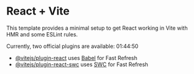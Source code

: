 # React + Vite

This template provides a minimal setup to get React working in Vite with HMR and some ESLint rules.

Currently, two official plugins are available: 01:44:50

- [@vitejs/plugin-react](https://github.com/vitejs/vite-plugin-react/blob/main/packages/plugin-react/README.md) uses [Babel](https://babeljs.io/) for Fast Refresh
- [@vitejs/plugin-react-swc](https://github.com/vitejs/vite-plugin-react-swc) uses [SWC](https://swc.rs/) for Fast Refresh
